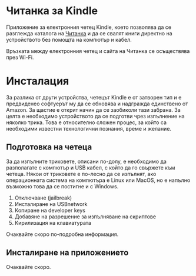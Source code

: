 Читанка за Kindle
=================

Приложение за електронния четец Kindle, което позволява да се разглежда каталога на [Читанка](http://chitanka.info/) и да се свалят книги директно на устройството без помощта на компютър и кабел.

Връзката между електронния четец и сайта на Читанка се осъществява през Wi-Fi.

Инсталация
==========

За разлика от други устройства, четецът Kindle е от затворен тип и е предвиденео софтуерът му да се обновява и надгражда единствено от Amazon. За щастие е открит начин да се заобиколи тази забрана. За целта е необходимо устройството да се подготви чрез изпълнение на няколко трика. Това е относително сложен процес, за който са необходими известни технологични познания, време и желание.

Подготовка на четеца
--------------------

За да изпълните триковете, описани по-долу, е необходимо да разполагате с компютър и USB кабел, с който да го свържете към четеца. Някои от триковете е по-лесно да се изпълнят, ако операционната система на компютъра е Linux или MacOS, но е напълно възможно това да се постигне и с Windows.

1. Отключване (jailbreak)
2. Инсталиране на USBnetwork
3. Копиране на developer keys
4. Добавяне на разрешение за изпълняване на скриптове
5. Кирилизация на клавиатурата

Очаквайте скоро по-подробна информация.

Инсталиране на приложението
---------------------------

Очаквайте скоро.

